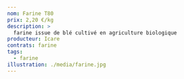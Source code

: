 ```yaml
---
nom: Farine T80
prix: 2,20 €/kg
description: >
  farine issue de blé cultivé en agriculture biologique
producteur: Icare
contrats: farine
tags: 
  - farine
illustration: ./media/farine.jpg
---
```


